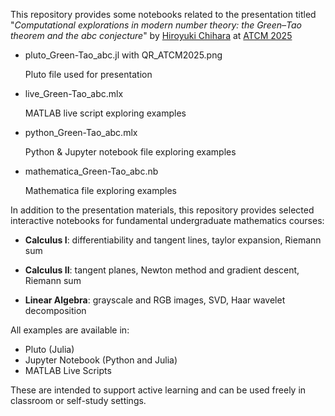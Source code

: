This repository provides some notebooks related to the presentation titled "*Computational explorations in modern number theory: the Green–Tao theorem and the abc conjecture*" by [Hiroyuki Chihara](https://fiomfd.github.io/) at [ATCM 2025](https://atcm.mathandtech.org/)

- pluto_Green-Tao_abc.jl with QR_ATCM2025.png

  Pluto file used for presentation
  
- live_Green-Tao_abc.mlx 
  
  MATLAB live script exploring examples

- python_Green-Tao_abc.mlx 
  
  Python & Jupyter notebook file exploring examples

- mathematica_Green-Tao_abc.nb
  
  Mathematica file exploring examples



In addition to the presentation materials, this repository provides selected interactive notebooks for fundamental undergraduate mathematics courses:

- **Calculus I**: differentiability and tangent lines, taylor expansion, Riemann sum

- **Calculus II**: tangent planes, Newton method and gradient descent, Riemann sum

- **Linear Algebra**: grayscale and RGB images, SVD, Haar wavelet decomposition


All examples are available in:
- Pluto (Julia)
- Jupyter Notebook (Python and Julia)
- MATLAB Live Scripts

These are intended to support active learning and can be used freely in classroom or self-study settings.
